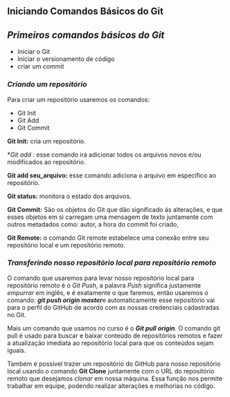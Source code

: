 ##     Iniciando Comandos Básicos do Git



## *Primeiros comandos básicos do Git*

* Iniciar o Git
* Iniciar o versionamento de código
* criar um commit 

### *Criando um repositório*

  Para criar um repositório usaremos os comandos:

* Git Init
* Git Add
* Git Commit

**Git Init:** cria um repositório.

**Git add *:** esse comando irá adicionar todos os arquivos novos e/ou modificados ao repositório.

**Git add seu_arquivo:** esse comando adiciona o arquivo em específico ao repositório.

**Git status:** monitora o estado dos arquivos.

**Git Commit:** São os objetos do Git que dão significado ás alterações, e que esses objetos em si carregam uma mensagem de texto juntamente com outros metadados como: autor, a hora do commit foi criado,

**Git Remote:** o comando Git remote estabelece uma conexão entre seu repositório local e um repositório remoto.

### *Transferindo nosso repositório local para repositório remoto*

O comando que usaremos para levar nosso repositório local para repositório remoto é o *Git Push*, a palavra *Push* significa justamente *empurrar* em inglês, e é exatamente o que faremos, então usaremos o comando: ***git push origin master***e automaticamente esse repositório vai para o perfil do GitHub de acordo com as nossas credenciais cadastradas no Git.

  Mais um comando que usamos no curso é o ***Git pull origin***. O comando git pull é usado para buscar e baixar conteúdo de repositórios remotos e fazer a atualização imediata ao repositório local para que os conteúdos sejam iguais. 

  Também é possível trazer um repositório do GitHub para nosso repositório local usando o comando **Git Clone** juntamente com o URL do repositório remoto que desejamos *clonar* em nossa máquina. Essa função nos permite trabalhar em equipe, podendo realizar alterações e melhorias no código.